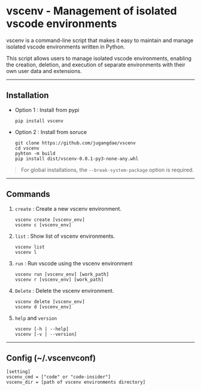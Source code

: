 # vscenv - Management of isolated vscode environments

vscenv is a command-line script that makes it easy to maintain and manage isolated vscode environments written in Python.

This script allows users to manage isolated vscode environments, enabling the creation, deletion, and execution of separate environments with their own user data and extensions.

---

## Installation
- Option 1 : Install from pypi
    ```
    pip install vscenv
    ```
- Option 2 : Install from soruce
    ```
    git clone https://github.com/jugangdae/vscenv
    cd vscenv
    pyhton -m build
    pip install dist/vscenv-0.0.1-py3-none-any.whl
    ```
> For global installations, the `--break-system-package` option is required.

---
## Commands

1. `create` : Create a new vscenv environment.
    ```
    vscenv create [vscenv_env]
    vscenv c [vscenv_env]
    ```
2. `list` : Show list of vscenv environments. 
    ```
    vscenv list
    vscenv l
    ```
3. `run` : Run vscode using the vscenv environment
    ```
    vscenv run [vscenv_env] [work_path]
    vscenv r [vscenv_env] [work_path]
    ```
4. `Delete` : Delete the vscenv environment.
    ```
    vscenv delete [vscenv_env]
    vscenv d [vscenv_env]
    ```
5. `help` and `version`
    ```
    vscenv [-h | --help]
    vscenv [-v | --version]
    ```
---
## Config (~/.vscenvconf)
```
[setting]
vscenv_cmd = ["code" or "code-insider"]
vscenv_dir = [path of vscenv environments directory]
```
